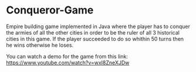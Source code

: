 # Conqueror-Game

Empire building game implemented in Java where the player has to conquer the armies of all the other cities in order to be the ruler of all 3 historical cities in this game.
If the player succeeded to do so whithin 50 turns then he wins otherwise he loses.

You can watch a demo for the game from this link:
https://www.youtube.com/watch?v=wxI8ZneXJDw
